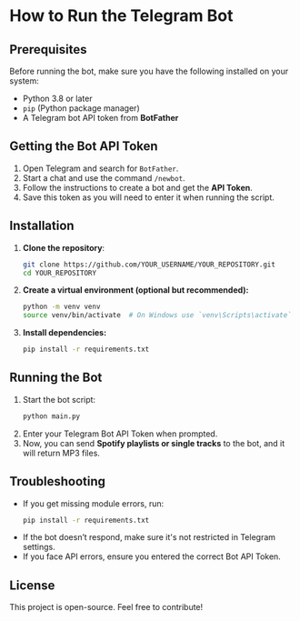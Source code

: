 # How to Run the Telegram Bot

## Prerequisites
Before running the bot, make sure you have the following installed on your system:

- Python 3.8 or later
- `pip` (Python package manager)
- A Telegram bot API token from **BotFather**

## Getting the Bot API Token
1. Open Telegram and search for `BotFather`.
2. Start a chat and use the command `/newbot`.
3. Follow the instructions to create a bot and get the **API Token**.
4. Save this token as you will need to enter it when running the script.

## Installation

1. **Clone the repository**:
   ```bash
   git clone https://github.com/YOUR_USERNAME/YOUR_REPOSITORY.git
   cd YOUR_REPOSITORY
   ```

2. **Create a virtual environment (optional but recommended):**
   ```bash
   python -m venv venv
   source venv/bin/activate  # On Windows use `venv\Scripts\activate`
   ```

3. **Install dependencies:**
   ```bash
   pip install -r requirements.txt
   ```

## Running the Bot

1. Start the bot script:
   ```bash
   python main.py
   ```
2. Enter your Telegram Bot API Token when prompted.
3. Now, you can send **Spotify playlists or single tracks** to the bot, and it will return MP3 files.

## Troubleshooting
- If you get missing module errors, run:
  ```bash
  pip install -r requirements.txt
  ```
- If the bot doesn’t respond, make sure it's not restricted in Telegram settings.
- If you face API errors, ensure you entered the correct Bot API Token.

## License
This project is open-source. Feel free to contribute!

